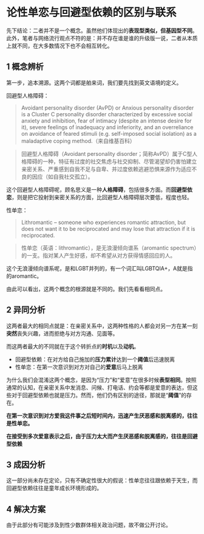 # 论性单恋与回避型依赖的区别与联系
先下结论：二者并不是一个概念。虽然他们体现出的**表现型类似，但基因型不同**。此外，笔者与网络流行观点不符的是：并不存在谁是谁的升级版一说，二者从本质上就不同，在大多数情况下也不会相互转化。

## 1 概念辨析

第一步，追本溯源。这两个词都是舶来词，我们要先找到英文语境的定义。

回避型人格障碍：

>Avoidant personality disorder (AvPD) or Anxious personality disorder is a Cluster C personality disorder characterized by excessive social anxiety and inhibition, fear of intimacy (despite an intense desire for it), severe feelings of inadequacy and inferiority, and an overreliance on avoidance of feared stimuli (e.g. self-imposed social isolation) as a maladaptive coping method.（来自维基百科）

>回避型人格障碍（Avoidant personality disorder；简称AvPD）属于C型人格障碍的一种，特征有过度的社交焦虑与社交抑制、尽管渴望却仍害怕建立亲密关系、严重感到自我不足与自卑、并过度依赖逃避恐惧来源作为适应不良的因应（如自我社交孤立）。

这个回避型人格障碍呢，顾名思义是一种**人格障碍**，包括很多方面。而**回避型依恋**，则是把它投射到亲密关系的方面，比回避型人格障碍层次要低，程度也轻。

性单恋：
>Lithromantic – someone who experiences romantic attraction, but does not want it to be reciprocated and may lose that attraction if it is reciprocated.

>性单恋（英语：lithromantic），是无浪漫倾向谱系（aromantic spectrum）的一支。指对某人产生好感，却不希望从对方获得情感回应的人。

这个无浪漫倾向谱系呢，是和LGBT并列的，有一个词汇叫LGBTQIA+，A就是指的aromantic。

由此可以看出，这两个概念的根源就是不同的。我们先看看相同点。

## 2 异同分析

这两者最大的相同点就是：在亲密关系中，这两种性格的人都会对另一方在某一刻**突然**丧失兴趣，进而拒绝与对方沟通、见面等。

而这两者最大的不同就在于这个转折点的**时机**以及**动机**。

- 回避型依赖：在对方给自己施加的**压力累计**达到一个**阈值**后迅速脱离
- 性单恋：在第一次意识到对方对自己的**爱意**后马上脱离

为什么我们会混淆这两个概念，是因为“压力”和“爱意”在很多时候**表型相同**。按照通常的认知，在亲密关系中发消息、问候、打电话、约会等都是爱意的表达，但这些对于回避型依赖也就是压力。然而，他们仍有区别的途径，那就是“**阈值**”的存在。

**在第一次意识到对方爱我这件事之后短时间内，迅速产生厌恶感和脱离感的，往往是性单恋。**

**在接受到多次爱意表示之后，由于压力太大而产生厌恶感和脱离感的，往往是回避型依赖**

## 3 成因分析
这一部分尚未存在定论，只有不确定性很大的假说：性单恋往往跟依赖于天生，而回避型依赖往往是童年成长环境形成的。

## 4 解决方案
由于此部分有可能涉及到性少数群体相关政治问题，故不做公开讨论。